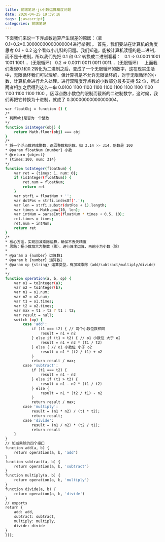 ```yaml
---
title: 前端笔记-js小数运算精度问题
date: 2020-04-25 19:39:18
tags: [javascript]
categories: 前端笔记
---
```

下面我们来说一下浮点数运算产生误差的原因：（拿0.1+0.2=0.30000000000000004进行举例）。
首先，我们要站在计算机的角度思考 0.1 + 0.2 这个看似小儿科的问题。我们知道，能被计算机读懂的是二进制，而不是十进制，所以我们先把 0.1 和 0.2 转换成二进制看看：  
0.1 => 0.0001 1001 1001 1001…（无限循环）
0.2 => 0.0011 0011 0011 0011…（无限循环）  
上面我们发现0.1和0.2转化为二进制之后，变成了一个无限循环的数字，这在现实生活中，无限循环我们可以理解，但计算机是不允许无限循环的，对于无限循环的小数，计算机会进行舍入处理。进行双精度浮点数的小数部分最多支持 52 位，所以两者相加之后得到这么一串 0.0100 1100 1100 1100 1100 1100 1100 1100 1100 1100 1100 1100 1100 ，因浮点数小数位的限制而截断的二进制数字，这时候，我们再把它转换为十进制，就成了 0.30000000000000004。
``` bash
var floatObj = function () {
/*
* 判断obj是否为一个整数
*/
function isInteger(obj) {
    return Math.floor(obj) === obj
}
/*
* 将一个浮点数转成整数，返回整数和倍数。如 3.14 >> 314，倍数是 100
* @param floatNum {number} 小数
* @return {object}
* {times:100, num: 314}
*/
function toInteger(floatNum) {
    var ret = {times: 1, num: 0};
    if (isInteger(floatNum)) {
        ret.num = floatNum;
        return ret
    }
    var strfi = floatNum + '';
    var dotPos = strfi.indexOf('.');
    var len = strfi.substr(dotPos + 1).length;
    var times = Math.pow(10, len);
    var intNum = parseInt(floatNum * times + 0.5, 10);
    ret.times = times;
    ret.num = intNum;
    return ret
}
/*
* 核心方法，实现加减乘除运算，确保不丢失精度
* 思路：把小数放大为整数（乘），进行算术运算，再缩小为小数（除）
*
* @param a {number} 运算数1
* @param b {number} 运算数2
* @param op {string} 运算类型，有加减乘除（add/subtract/multiply/divide）
*
*/
function operation(a, b, op) {
    var o1 = toInteger(a);
    var o2 = toInteger(b);
    var n1 = o1.num;
    var n2 = o2.num;
    var t1 = o1.times;
    var t2 = o2.times;
    var max = t1 > t2 ? t1 : t2;
    var result = null;
    switch (op) {
        case 'add':
            if (t1 === t2) { // 两个小数位数相同
                result = n1 + n2
            } else if (t1 > t2) { // o1 小数位 大于 o2
                result = n1 + n2 * (t1 / t2)
            } else { // o1 小数位 小于 o2
                result = n1 * (t2 / t1) + n2
            }
            return result / max;
        case 'subtract':
            if (t1 === t2) {
                result = n1 - n2
            } else if (t1 > t2) {
                result = n1 - n2 * (t1 / t2)
            } else {
                result = n1 * (t2 / t1) - n2
            }
            return result / max;
        case 'multiply':
            result = (n1 * n2) / (t1 * t2);
            return result;
        case 'divide':
            result = (n1 / n2) * (t2 / t1);
            return result
    }
}
// 加减乘除的四个接口
function add(a, b) {
    return operation(a, b, 'add')
}
function subtract(a, b) {
    return operation(a, b, 'subtract')
}
function multiply(a, b) {
    return operation(a, b, 'multiply')
}
function divide(a, b) {
    return operation(a, b, 'divide')
}
// exports
return {
    add: add,
    subtract: subtract,
    multiply: multiply,
    divide: divide
}
}();
```